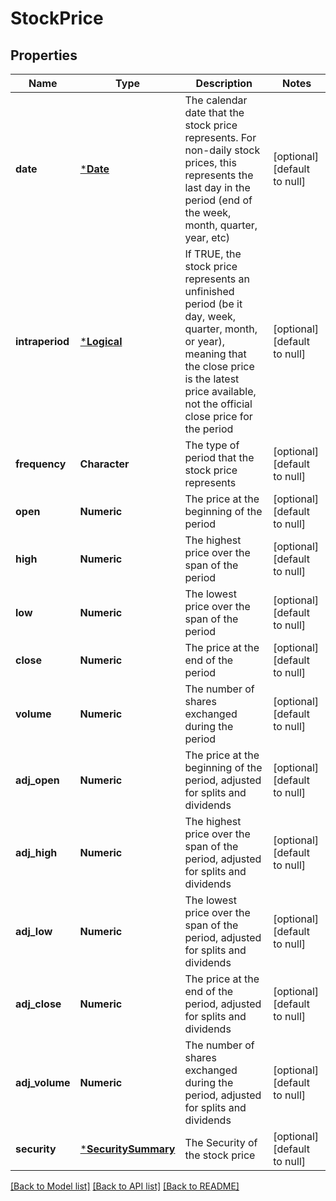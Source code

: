 # StockPrice

## Properties
Name | Type | Description | Notes
------------ | ------------- | ------------- | -------------
**date** | [***Date**](Date.md) | The calendar date that the stock price represents. For non-daily stock prices, this represents the last day in the period (end of the week, month, quarter, year, etc) | [optional] [default to null]
**intraperiod** | [***Logical**](Logical.md) | If TRUE, the stock price represents an unfinished period (be it day, week, quarter, month, or year), meaning that the close price is the latest price available, not the official close price for the period | [optional] [default to null]
**frequency** | **Character** | The type of period that the stock price represents | [optional] [default to null]
**open** | **Numeric** | The price at the beginning of the period | [optional] [default to null]
**high** | **Numeric** | The highest price over the span of the period | [optional] [default to null]
**low** | **Numeric** | The lowest price over the span of the period | [optional] [default to null]
**close** | **Numeric** | The price at the end of the period | [optional] [default to null]
**volume** | **Numeric** | The number of shares exchanged during the period | [optional] [default to null]
**adj_open** | **Numeric** | The price at the beginning of the period, adjusted for splits and dividends | [optional] [default to null]
**adj_high** | **Numeric** | The highest price over the span of the period, adjusted for splits and dividends | [optional] [default to null]
**adj_low** | **Numeric** | The lowest price over the span of the period, adjusted for splits and dividends | [optional] [default to null]
**adj_close** | **Numeric** | The price at the end of the period, adjusted for splits and dividends | [optional] [default to null]
**adj_volume** | **Numeric** | The number of shares exchanged during the period, adjusted for splits and dividends | [optional] [default to null]
**security** | [***SecuritySummary**](SecuritySummary.md) | The Security of the stock price | [optional] [default to null]

[[Back to Model list]](../README.md#documentation-for-models) [[Back to API list]](../README.md#documentation-for-api-endpoints) [[Back to README]](../README.md)


